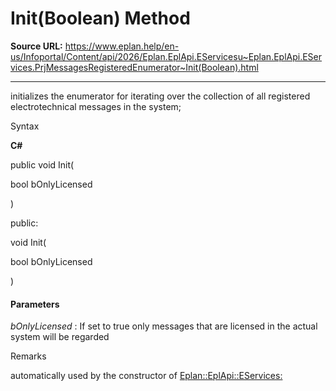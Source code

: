 # Init(Boolean) Method

**Source URL:** https://www.eplan.help/en-us/Infoportal/Content/api/2026/Eplan.EplApi.EServicesu~Eplan.EplApi.EServices.PrjMessagesRegisteredEnumerator~Init(Boolean).html

---

initializes the enumerator for iterating over the collection of all registered electrotechnical messages in the system;

Syntax

**C#**



public void Init( 

   bool bOnlyLicensed

)

public:

void Init( 

   bool bOnlyLicensed

)


#### Parameters

*bOnlyLicensed*
:   If set to true only messages that are licensed in the actual system will be regarded

Remarks

automatically used by the constructor of [Eplan::EplApi::EServices:](Eplan.EplApi.EServicesu~Eplan.EplApi.EServices.PrjMessagesRegisteredCollection.html)
